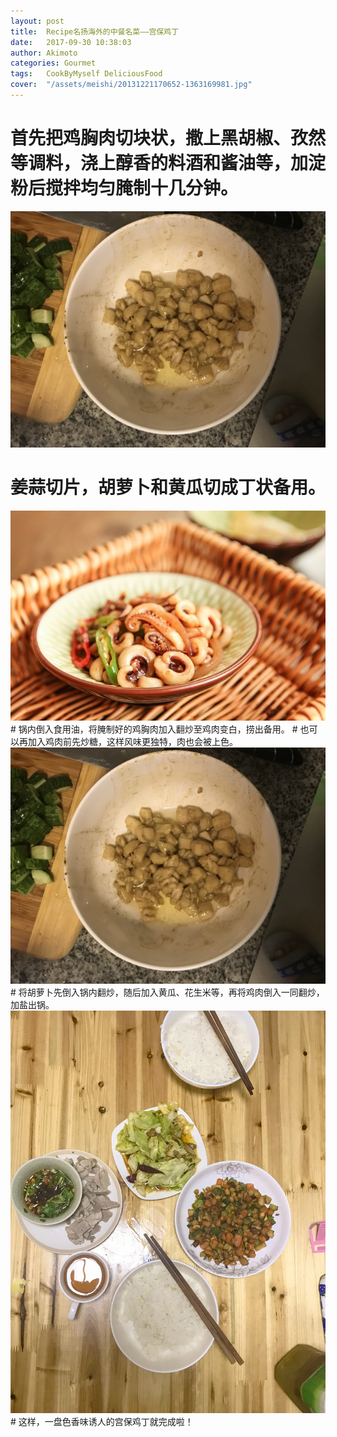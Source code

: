 ```yaml
---
layout: post
title:  Recipe名扬海外的中餐名菜——宫保鸡丁
date:   2017-09-30 10:38:03
author: Akimoto
categories: Gourmet
tags:	CookByMyself DeliciousFood
cover:  "/assets/meishi/20131221170652-1363169981.jpg"
---
```


# <font face="segoe script">首先把鸡胸肉切块状，撒上黑胡椒、孜然等调料，浇上醇香的料酒和酱油等，加淀粉后搅拌均匀腌制十几分钟。</font>
![](../assets/meishi/gongbaojiding3.JPG)
# 姜蒜切片，胡萝卜和黄瓜切成丁状备用。
<img src="/assets/meishi/cbc9d942892311e6a9a10242ac110002_800w_533h.jpg"/>
# 锅内倒入食用油，将腌制好的鸡胸肉加入翻炒至鸡肉变白，捞出备用。
# 也可以再加入鸡肉前先炒糖，这样风味更独特，肉也会被上色。
<img src="/assets/meishi/gongbaojiding3.JPG">
# 将胡萝卜先倒入锅内翻炒，随后加入黄瓜、花生米等，再将鸡肉倒入一同翻炒，加盐出锅。
<img src="assets/meishi/gongbaojiding4.JPG">
# 这样，一盘色香味诱人的宫保鸡丁就完成啦！


<div class="cm-article" data-key="AkimotoYuduki.id"></div>

<link rel="stylesheet" href="//comment.moe/dest/static/css/plus.css">

<script src="//comment.moe/dest/static/js/build.js" charset="UTF-8"></script>


